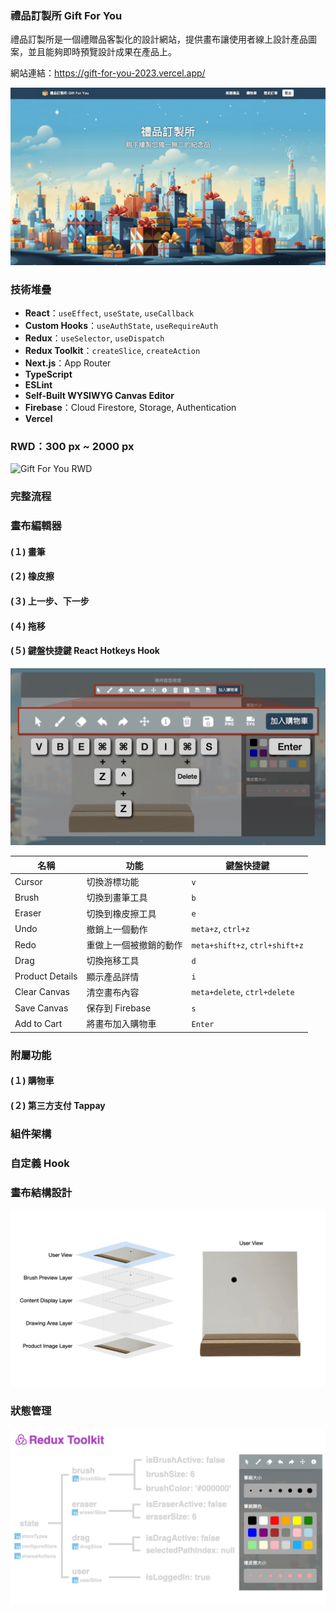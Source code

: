 ### 禮品訂製所 Gift For You

禮品訂製所是一個禮贈品客製化的設計網站，提供畫布讓使用者線上設計產品圖案，並且能夠即時預覽設計成果在產品上。

網站連結：https://gift-for-you-2023.vercel.app/

![Gift For You Home Page](public/images/README/home-page.jpeg)


### 技術堆疊

- **React**：`useEffect`, `useState`, `useCallback`
- **Custom Hooks**：`useAuthState`, `useRequireAuth`
- **Redux**：`useSelector`, `useDispatch`
- **Redux Toolkit**：`createSlice`, `createAction`
- **Next.js**：App Router
- **TypeScript**
- **ESLint**
- **Self-Built WYSIWYG Canvas Editor**
- **Firebase**：Cloud Firestore, Storage, Authentication
- **Vercel**
<!-- 補圖-->

### RWD：300 px ~ 2000 px
![Gift For You RWD](public/images/README/home-page-RWD.gif)


### 完整流程
<!-- 待補 GIF 動畫圖-->

### 畫布編輯器
#### (１) 畫筆
<!-- 待補 GIF 動畫圖-->

#### (２) 橡皮擦
<!-- 待補 GIF 動畫圖-->

#### (３) 上一步、下一步
<!-- 待補 GIF 動畫圖-->

#### (４) 拖移
<!-- 待補 GIF 動畫圖-->

#### (５) 鍵盤快捷鍵 React Hotkeys Hook
![React Hotkeys Hook](public/images/README/react-hotkeys-hook.jpeg)

| 名稱             | 功能                     | 鍵盤快捷鍵                               |
|----------------|------------------------|------------------------------------|
| Cursor         | 切換游標功能             | `v`                                 |
| Brush          | 切換到畫筆工具           | `b`                                 |
| Eraser         | 切換到橡皮擦工具         | `e`                                 |
| Undo           | 撤銷上一個動作           | `meta+z`, `ctrl+z`                 |
| Redo           | 重做上一個被撤銷的動作   | `meta+shift+z`, `ctrl+shift+z`     |
| Drag           | 切換拖移工具             | `d`                                 |
| Product Details | 顯示產品詳情           | `i`                                 |
| Clear Canvas   | 清空畫布內容             | `meta+delete`, `ctrl+delete`       |
| Save Canvas    | 保存到 Firebase     | `s`                                 |
| Add to Cart    | 將畫布加入購物車         | `Enter`                             |


### 附屬功能
#### (１) 購物車
<!-- 待補 GIF 動畫圖-->

#### (２) 第三方支付 Tappay
<!-- 待補 GIF 動畫圖-->

### 組件架構
<!-- 待補：組件結構  -->

### 自定義 Hook

<!-- 待補：自定義 Hook 介紹  -->

### 畫布結構設計

![Canvas Structure Diagram](public/images/brush-structure-diagram.gif)

### 狀態管理
  
![Redux Toolkit](public/images/README/redux-toolkit.gif)


